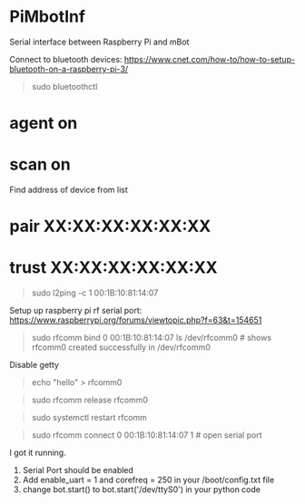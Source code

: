 # PiMbotInf
Serial interface between Raspberry Pi and mBot

Connect to bluetooth devices:
https://www.cnet.com/how-to/how-to-setup-bluetooth-on-a-raspberry-pi-3/
> sudo bluetoothctl
# agent on
# scan on

Find address of device from list
# pair XX:XX:XX:XX:XX:XX 
# trust XX:XX:XX:XX:XX:XX

> sudo l2ping -c 1 00:1B:10:81:14:07

Setup up raspberry pi rf serial port:
https://www.raspberrypi.org/forums/viewtopic.php?f=63&t=154651

> sudo rfcomm bind 0 00:1B:10:81:14:07
> ls /dev/rfcomm0   # shows rfcomm0 created successfully in /dev/rfcomm0

Disable getty
>

> echo "hello" > rfcomm0

> sudo rfcomm release rfcomm0

> sudo systemctl restart rfcomm

> sudo rfcomm connect 0 00:1B:10:81:14:07 1     # open serial port

I got it running.
1. Serial Port should be enabled
2. Add enable_uart = 1 and corefreq = 250 in your /boot/config.txt file
3. change bot.start() to bot.start('/dev/ttyS0') in your python code
